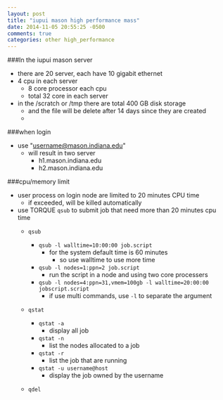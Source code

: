 ```yaml
---
layout: post
title: "iupui mason high performance mass"
date: 2014-11-05 20:55:25 -0500
comments: true
categories: other high_performance
---
```


###In the iupui mason server
- there are 20 server, each have 10 gigabit ethernet 
- 4 cpu in each server
	- 8 core processor each cpu
	- total 32 core in each server
- in the /scratch or /tmp there are total 400 GB disk storage
	- and the file will be delete after 14 days since they are created
	- 
<!--more-->
###when login
- use "username@mason.indiana.edu"
	- will result in two server
		- h1.mason.indiana.edu
		- h2.mason.indiana.edu

###cpu/memory limit
- user process on login node are limited to 20 minutes CPU time
	- if exceeded, will be killed automatically
- use TORQUE `qsub` to submit job that need more than 20 minutes cpu time
	- `qsub`
		- `qsub -l walltime=10:00:00 job.script`
			- for the system default time is 60 minutes
				- so use walltime to use more time
		- `qsub -l nodes=1:ppn=2 job.script`
			- run the script in a node and using two core processers
		- `qsub -l nodes=4:ppn=31,vmem=100gb -l walltime=20:00:00 jobscript.script `
			- if use multi commands, use `-l` to separate the argument 

	- `qstat`
		- `qstat -a`
			- display all job
		- `qstat -n`
			- list the nodes allocated to a job
		- `qstat -r`
			- list the job that are running
		- `qstat -u username@host`
			- display the job owned by the username
	- `qdel`